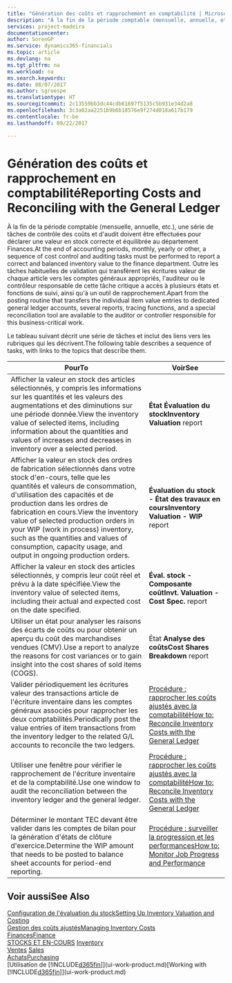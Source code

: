```yaml
---
title: "Génération des coûts et rapprochement en comptabilité | Microsoft Docs"
description: "À la fin de la période comptable (mensuelle, annuelle, etc.), une série de tâches de contrôle des coûts et d'audit doivent être effectuées pour déclarer une valeur en stock correcte et équilibrée au département Finances. Outre les tâches habituelles de validation qui transfèrent les écritures valeur de chaque article vers les comptes généraux appropriés, l'auditeur ou le contrôleur responsable de cette tâche critique a accès à plusieurs états et fonctions de suivi, ainsi qu'à un outil de rapprochement."
services: project-madeira
documentationcenter: 
author: SorenGP
ms.service: dynamics365-financials
ms.topic: article
ms.devlang: na
ms.tgt_pltfrm: na
ms.workload: na
ms.search.keywords: 
ms.date: 08/07/2017
ms.author: sgroespe
ms.translationtype: HT
ms.sourcegitcommit: 2c13559bb3dc44cdb61697f5135c5b931e34d2a8
ms.openlocfilehash: 3c3a02aa2251b9b6b18576e9f274d018a617b179
ms.contentlocale: fr-be
ms.lasthandoff: 09/22/2017

---
```

# <a name="reporting-costs-and-reconciling-with-the-general-ledger"></a><span data-ttu-id="49297-104">Génération des coûts et rapprochement en comptabilité</span><span class="sxs-lookup"><span data-stu-id="49297-104">Reporting Costs and Reconciling with the General Ledger</span></span>
<span data-ttu-id="49297-105">À la fin de la période comptable (mensuelle, annuelle, etc.), une série de tâches de contrôle des coûts et d'audit doivent être effectuées pour déclarer une valeur en stock correcte et équilibrée au département Finances.</span><span class="sxs-lookup"><span data-stu-id="49297-105">At the end of accounting periods, monthly, yearly or other, a sequence of cost control and auditing tasks must be performed to report a correct and balanced inventory value to the finance department.</span></span> <span data-ttu-id="49297-106">Outre les tâches habituelles de validation qui transfèrent les écritures valeur de chaque article vers les comptes généraux appropriés, l'auditeur ou le contrôleur responsable de cette tâche critique a accès à plusieurs états et fonctions de suivi, ainsi qu'à un outil de rapprochement.</span><span class="sxs-lookup"><span data-stu-id="49297-106">Apart from the posting routine that transfers the individual item value entries to dedicated general ledger accounts, several reports, tracing functions, and a special reconciliation tool are available to the auditor or controller responsible for this business-critical work.</span></span>  

 <span data-ttu-id="49297-107">Le tableau suivant décrit une série de tâches et inclut des liens vers les rubriques qui les décrivent.</span><span class="sxs-lookup"><span data-stu-id="49297-107">The following table describes a sequence of tasks, with links to the topics that describe them.</span></span>   

|<span data-ttu-id="49297-108">**Pour**</span><span class="sxs-lookup"><span data-stu-id="49297-108">**To**</span></span>|<span data-ttu-id="49297-109">**Voir**</span><span class="sxs-lookup"><span data-stu-id="49297-109">**See**</span></span>|  
|------------|-------------|  
|<span data-ttu-id="49297-110">Afficher la valeur en stock des articles sélectionnés, y compris les informations sur les quantités et les valeurs des augmentations et des diminutions sur une période donnée.</span><span class="sxs-lookup"><span data-stu-id="49297-110">View the inventory value of selected items, including information about the quantities and values of increases and decreases in inventory over a selected period.</span></span>|<span data-ttu-id="49297-111">**État Évaluation du stock**</span><span class="sxs-lookup"><span data-stu-id="49297-111">**Inventory Valuation** report</span></span>|  
|<span data-ttu-id="49297-112">Afficher la valeur en stock des ordres de fabrication sélectionnés dans votre stock d'en-cours, telle que les quantités et valeurs de consommation, d'utilisation des capacités et de production dans les ordres de fabrication en cours.</span><span class="sxs-lookup"><span data-stu-id="49297-112">View the inventory value of selected production orders in your WIP (work in process) inventory, such as the quantities and values of consumption, capacity usage, and output in ongoing production orders.</span></span>|<span data-ttu-id="49297-113">**Évaluation du stock - État des travaux en cours**</span><span class="sxs-lookup"><span data-stu-id="49297-113">**Inventory Valuation - WIP** report</span></span>|  
|<span data-ttu-id="49297-114">Afficher la valeur en stock des articles sélectionnés, y compris leur coût réel et prévu à la date spécifiée.</span><span class="sxs-lookup"><span data-stu-id="49297-114">View the inventory value of selected items, including their actual and expected cost on the date specified.</span></span>|<span data-ttu-id="49297-115">**Éval. stock - Composante coût**</span><span class="sxs-lookup"><span data-stu-id="49297-115">**Invt. Valuation - Cost Spec.** report</span></span>|  
|<span data-ttu-id="49297-116">Utiliser un état pour analyser les raisons des écarts de coûts ou pour obtenir un aperçu du coût des marchandises vendues (CMV).</span><span class="sxs-lookup"><span data-stu-id="49297-116">Use a report to analyze the reasons for cost variances or to gain insight into the cost shares of sold items (COGS).</span></span>|<span data-ttu-id="49297-117">État **Analyse des coûts**</span><span class="sxs-lookup"><span data-stu-id="49297-117">**Cost Shares Breakdown** report</span></span>|  
|<span data-ttu-id="49297-118">Valider périodiquement les écritures valeur des transactions article de l'écriture inventaire dans les comptes généraux associés pour rapprocher les deux comptabilités.</span><span class="sxs-lookup"><span data-stu-id="49297-118">Periodically post the value entries of item transactions from the inventory ledger to the related G/L accounts to reconcile the two ledgers.</span></span>|[<span data-ttu-id="49297-119">Procédure : rapprocher les coûts ajustés avec la comptabilité</span><span class="sxs-lookup"><span data-stu-id="49297-119">How to: Reconcile Inventory Costs with the General Ledger</span></span>](finance-how-to-post-inventory-costs-to-the-general-ledger.md)|  
|<span data-ttu-id="49297-120">Utiliser une fenêtre pour vérifier le rapprochement de l'écriture inventaire et de la comptabilité.</span><span class="sxs-lookup"><span data-stu-id="49297-120">Use one window to audit the reconciliation between the inventory ledger and the general ledger.</span></span>|[<span data-ttu-id="49297-121">Procédure : rapprocher les coûts ajustés avec la comptabilité</span><span class="sxs-lookup"><span data-stu-id="49297-121">How to: Reconcile Inventory Costs with the General Ledger</span></span>](finance-how-to-post-inventory-costs-to-the-general-ledger.md)|  
|<span data-ttu-id="49297-122">Déterminer le montant TEC devant être valider dans les comptes de bilan pour la génération d'états de clôture d'exercice.</span><span class="sxs-lookup"><span data-stu-id="49297-122">Determine the WIP amount that needs to be posted to balance sheet accounts for period-end reporting.</span></span>|[<span data-ttu-id="49297-123">Procédure : surveiller la progression et les performances</span><span class="sxs-lookup"><span data-stu-id="49297-123">How to: Monitor Job Progress and Performance</span></span>](projects-how-monitor-progress-performance.md)|

## <a name="see-also"></a><span data-ttu-id="49297-124">Voir aussi</span><span class="sxs-lookup"><span data-stu-id="49297-124">See Also</span></span>  
[<span data-ttu-id="49297-125">Configuration de l'évaluation du stock</span><span class="sxs-lookup"><span data-stu-id="49297-125">Setting Up Inventory Valuation and Costing</span></span>](finance-set-up-inventory-valuation-and-costing.md)  
[<span data-ttu-id="49297-126">Gestion des coûts ajustés</span><span class="sxs-lookup"><span data-stu-id="49297-126">Managing Inventory Costs</span></span>](finance-manage-inventory-costs.md)  
[<span data-ttu-id="49297-127">Finances</span><span class="sxs-lookup"><span data-stu-id="49297-127">Finance</span></span>](finance.md)  
<span data-ttu-id="49297-128">[STOCKS ET EN-COURS](inventory-manage-inventory.md) </span><span class="sxs-lookup"><span data-stu-id="49297-128">[Inventory](inventory-manage-inventory.md) </span></span>  
<span data-ttu-id="49297-129">[Ventes](sales-manage-sales.md) </span><span class="sxs-lookup"><span data-stu-id="49297-129">[Sales](sales-manage-sales.md) </span></span>  
[<span data-ttu-id="49297-130">Achats</span><span class="sxs-lookup"><span data-stu-id="49297-130">Purchasing</span></span>](purchasing-manage-purchasing.md)  
<span data-ttu-id="49297-131">[Utilisation de [!INCLUDE[d365fin](includes/d365fin_md.md)]](ui-work-product.md)</span><span class="sxs-lookup"><span data-stu-id="49297-131">[Working with [!INCLUDE[d365fin](includes/d365fin_md.md)]](ui-work-product.md)</span></span>

